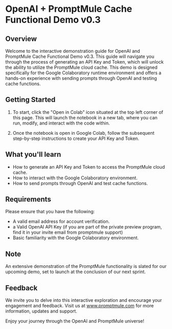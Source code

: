 # OpenAI + PromptMule Cache Functional Demo v0.3

## Overview

Welcome to the interactive demonstration guide for OpenAI and PromptMule Cache Functional Demo v0.3. This guide will navigate you through the process of generating an API Key and Token, which will unlock the ability to utilize the PromptMule cloud cache. This demo is designed specifically for the Google Colaboratory runtime environment and offers a hands-on experience with sending prompts through OpenAI and testing cache functions.

## Getting Started

1. To start, click the "Open in Colab" icon situated at the top left corner of this page. This will launch the notebook in a new tab, where you can run, modify, and interact with the code within.

2. Once the notebook is open in Google Colab, follow the subsequent step-by-step instructions to create your API Key and Token.

## What you'll learn

- How to generate an API Key and Token to access the PromptMule cloud cache.
- How to interact with the Google Colaboratory environment.
- How to send prompts through OpenAI and test cache functions.

## Requirements

Please ensure that you have the following:

- A valid email address for account verification.
- a Valid OpenAI API Key (if you are part of the private preview program, find it in your invite email from promptmule support)
- Basic familiarity with the Google Colaboratory environment.

## Note

An extensive demonstration of the PromptMule functionality is slated for our upcoming demo, set to launch at the conclusion of our next sprint.

## Feedback

We invite you to delve into this interactive exploration and encourage your engagement and feedback. Visit us at www.promptmule.com for more information, updates and support.

Enjoy your journey through the OpenAI and PromptMule universe!
